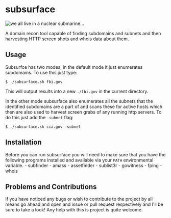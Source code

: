 # subsurface

![we all live in a nuclear submarine...](https://e7.pngegg.com/pngimages/781/160/png-clipart-type-214-submarine-uss-nautilus-ssn-571-u-boat-dolphin-class-submarine-submarine-miscellaneous-vehicle.png`)

A domain recon tool capable of finding subdomains and subnets and then harvesting HTTP screen shots and whois data about them.

## Usage

Subsurfce has two modes, in the default mode it just enumerates subdomains.
To use this just type:
```{bash}
$ ./subsurface.sh fbi.gov
```
This will output results into a new `./fbi.gov` in the current directory.

In the other mode subsurface also enumerates all the subnets that the identified subdomains are a part of and scans these for active hosts which then are also used to harvest screen grabs of any running http servers.
To do this just add the `-subnet` flag:
```{bash}
$ ./subsurface.sh cia.gov -subnet
```

## Installation

Before you can run subsurface you will need to make sure that you have the following programs installed and available via your `PATH` environmental variable.
    - subfinder
    - amass
    - assetfinder
    - sublist3r
    - gowitness
    - fping
    - whois

## Problems and Contributions

If you have noticed any bugs or wish to contribute to the project by all means go ahead and open and issue or pull request respectively and I'll be sure to take a look!
Any help with this is project is quite welcome.
